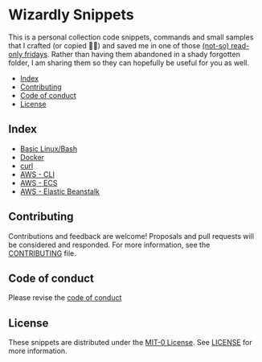 # Wizardly Snippets

This is a personal collection code snippets, commands and small samples that I crafted (or copied 🏴‍☠️) and saved me in one of those [(not-so) read-only fridays](https://isitreadonlyfriday.com). Rather than having them abandoned in a shady forgotten folder, I am sharing them so they can hopefully be useful for you as well.


- [Index](#index)
- [Contributing](#contributing)
- [Code of conduct](#code-of-conduct)
- [License](#license)


## Index

- [Basic Linux/Bash](./linux-bash)
- [Docker](./docker)
- [curl](./curl)
- [AWS - CLI](./aws-cli)
- [AWS - ECS](./aws-ecs)
- [AWS - Elastic Beanstalk](./aws-elasticbeanstalk)


## Contributing

Contributions and feedback are welcome! Proposals and pull requests will be considered and responded. For more information, see the [CONTRIBUTING](./CONTRIBUTING.md) file.


## Code of conduct

Please revise the [code of conduct](./CODE_OF_CONDUCT.md)


## License

These snippets are distributed under the [MIT-0 License](https://github.com/aws/mit-0). See [LICENSE](./LICENSE) for more information.
